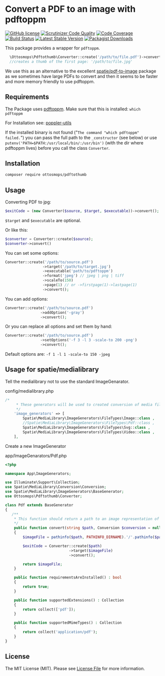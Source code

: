 # Convert a PDF to an image with pdftoppm 

[![GitHub license](https://img.shields.io/github/license/ottosmops/pdftothumb.svg)](https://github.com/ottosmops/pdftothumb/blob/master/LICENSE.md)
[![Scrutinizer Code Quality](https://scrutinizer-ci.com/g/ottosmops/pdftothumb/badges/quality-score.png?b=master)](https://scrutinizer-ci.com/g/ottosmops/pdftothumb/?branch=master)
[![Code Coverage](https://scrutinizer-ci.com/g/ottosmops/pdftothumb/badges/coverage.png?b=master)](https://scrutinizer-ci.com/g/ottosmops/pdftothumb/?branch=master)
[![Build Status](https://scrutinizer-ci.com/g/ottosmops/pdftothumb/badges/build.png?b=master)](https://scrutinizer-ci.com/g/ottosmops/pdftothumb/build-status/master)
[![Latest Stable Version](https://poser.pugx.org/ottosmops/pdftothumb/v/stable?format=flat-square)](https://packagist.org/packages/ottosmops/pdftothumb)
[![Packagist Downloads](https://img.shields.io/packagist/dt/ottosmops/pdftothumb.svg?style=flat-square)](https://packagist.org/packages/ottosmops/pdftothumb)

This package provides a wrapper for `pdftoppm`. 

```php
  \Ottosmops\Pdftothumb\Converter::create('/path/to/file.pdf')->convert(); 
  //creates a thumb of the first page: '/path/to/file.jpg' 
```

We use this as an alternative to the excellent [spatie/pdf-to-image](https://github.com/spatie/pdf-to-image) package as we sometimes have large PDFs to convert and then it seems to be faster and more memory friendly to use pdftoppm. 

## Requirements

The Package uses [pdftoppm](https://linux.die.net/man/1/pdftoppm). Make sure that this is installed: ```which pdftoppm```

For Installation see:
[poppler-utils](https://linuxappfinder.com/package/poppler-utils)

If the installed binary is not found ("```The command "which pdftoppm" failed.```") you can pass the full path to the ```_constructor``` (see below) or use ```putenv('PATH=$PATH:/usr/local/bin/:/usr/bin')``` (with the dir where pdftoppm lives) before you call the class ```Converter```.

## Installation

```bash
composer require ottosmops/pdftothumb
```

## Usage

Converting PDF to jpg:
```php
$exitCode = (new Converter($source, $target, $executable))->convert();
```

```$target``` and ```$executable``` are optional.

Or like this: 
```php
$converter = Converter::create($source);
$converter->convert()
```

You can set some options:
```php
Converter::create('/path/to/source.pdf')
                 ->target('/path/to/target.jpg')
                 ->executable('path/to/pdftoppm')
                 ->format('jpeg') // jpeg | png | tiff
                 ->scaleTo(150)
                 ->page(1) // or ->firstpage(1)->lastpage(1)
                 ->convert();
```

You can add options:
```php
Converter::create('/path/to/source.pdf')
                ->addOption('-gray') 
                ->convert();
```
 
Or you can replace all options and set them by hand:
```php 
Converter::create('/path/to/source.pdf')
                ->setOptions('-f 3 -l 3 -scale-to 200 -png')
                ->convert();
```

Default options are: ```-f 1 -l 1 -scale-to 150 -jpeg```

## Usage for spatie/medialibrary

Tell the medialibrary not to use the standard ImageGenarator.

config/medialibrary.php
```php
/*
	 * These generators will be used to created conversion of media files.
	 */
	'image_generators' => [
		Spatie\MediaLibrary\ImageGenerators\FileTypes\Image::class ,
		//Spatie\MediaLibrary\ImageGenerators\FileTypes\Pdf::class ,
		Spatie\MediaLibrary\ImageGenerators\FileTypes\Svg::class ,
		Spatie\MediaLibrary\ImageGenerators\FileTypes\Video::class ,
	],
```

Create a new ImageGenerator 

app/ImageGenarators/Pdf.php

```php
<?php

namespace App\ImageGenerators;

use Illuminate\Support\Collection;
use Spatie\MediaLibrary\Conversion\Conversion;
use Spatie\MediaLibrary\ImageGenerators\BaseGenerator;
use Ottosmops\Pdftothumb\Converter;

class Pdf extends BaseGenerator
{
   /**
    * This function should return a path to an image representation of the given file.
    */
    public function convert(string $path, Conversion $conversion = null) : string
    {
        $imageFile = pathinfo($path, PATHINFO_DIRNAME).'/'.pathinfo($path, PATHINFO_FILENAME).'.jpg';

        $exitCode = Converter::create($path)
                             ->target($imageFile)
                             ->convert();

        return $imageFile;
    }

    public function requirementsAreInstalled() : bool
    {
        return true;
    }

    public function supportedExtensions() : Collection
    {
        return collect(['pdf']);
    }

    public function supportedMimeTypes() : Collection
    {
        return collect('application/pdf');
    }
}
```  

## License

The MIT License (MIT). Please see [License File](LICENSE.md) for more information.

